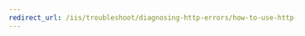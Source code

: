 ```yaml
---
redirect_url: /iis/troubleshoot/diagnosing-http-errors/how-to-use-http-detailed-errors-in-iis
---
```

